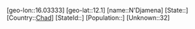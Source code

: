 ﻿---
location: [12.1,16.03333]
type: City
tags:
- geo/City


SpocWebEntityId: 35959
isDeleted: false
confidential: public

---
[geo-lon::16.03333]
[geo-lat::12.1]
[name::N'Djamena]
[State::]
[Country::[Chad](geo/Continent/Africa/Chad.md)]
[StateId::]
[Population::]
[Unknown::32]

